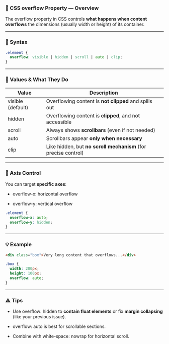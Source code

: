 ### **🧾 CSS overflow Property — Overview**

The overflow property in CSS controls **what happens when content overflows** the dimensions (usually width or height) of its container.

---

### **📌 Syntax**

```css
.element {
  overflow: visible | hidden | scroll | auto | clip;
}
```
  

---

### **🎯 Values & What They Do**

|**Value**|**Description**|
|---|---|
|visible (default)|Overflowing content is **not clipped** and spills out|
|hidden|Overflowing content is **clipped**, and not accessible|
|scroll|Always shows **scrollbars** (even if not needed)|
|auto|Scrollbars appear **only when necessary**|
|clip|Like hidden, but **no scroll mechanism** (for precise control)|
  

---

### **🔁 Axis Control**

  

You can target **specific axes**:

- overflow-x: horizontal overflow
    
- overflow-y: vertical overflow
    

```css
.element {
  overflow-x: auto;
  overflow-y: hidden;
}
```

  
---

### **💡 Example**

```html
<div class="box">Very long content that overflows...</div>
```

```css
.box {
  width: 200px;
  height: 100px;
  overflow: auto;
}
```


---

### **⚠️ Tips**

- Use overflow: hidden to **contain float elements** or fix **margin collapsing** (like your previous issue).
    
- overflow: auto is best for scrollable sections.
    
- Combine with white-space: nowrap for horizontal scroll.
    
